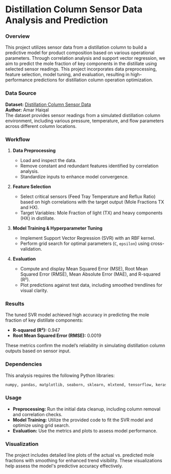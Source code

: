# Distillation Column Sensor Data Analysis and Prediction

### Overview
This project utilizes sensor data from a distillation column to build a predictive model for product composition based on various operational parameters. Through correlation analysis and support vector regression, we aim to predict the mole fraction of key components in the distillate using selected sensor readings. This project incorporates data preprocessing, feature selection, model tuning, and evaluation, resulting in high-performance predictions for distillation column operation optimization.

### Data Source
**Dataset:** [Distillation Column Sensor Data](https://www.kaggle.com/datasets/amarhaiqal/aspen-hysys-distillation-column-data)  
**Author:** Amar Haiqal  
The dataset provides sensor readings from a simulated distillation column environment, including various pressure, temperature, and flow parameters across different column locations.

### Workflow
1. **Data Preprocessing**  
   - Load and inspect the data.
   - Remove constant and redundant features identified by correlation analysis.
   - Standardize inputs to enhance model convergence.

2. **Feature Selection**
   - Select critical sensors (Feed Tray Temperature and Reflux Ratio) based on high correlations with the target output (Mole Fractions TX and HX).
   - Target Variables: Mole Fraction of light (TX) and heavy components (HX) in distillate.

3. **Model Training & Hyperparameter Tuning**
   - Implement Support Vector Regression (SVR) with an RBF kernel.
   - Perform grid search for optimal parameters (`C`, `epsilon`) using cross-validation.

4. **Evaluation**
   - Compute and display Mean Squared Error (MSE), Root Mean Squared Error (RMSE), Mean Absolute Error (MAE), and R-squared (R²).
   - Plot predictions against test data, including smoothed trendlines for visual clarity.

### Results
The tuned SVR model achieved high accuracy in predicting the mole fraction of key distillate components:
- **R-squared (R²):** 0.947
- **Root Mean Squared Error (RMSE):** 0.0019

These metrics confirm the model’s reliability in simulating distillation column outputs based on sensor input.

### Dependencies
This analysis requires the following Python libraries:
```python
numpy, pandas, matplotlib, seaborn, sklearn, mlxtend, tensorflow, keras
```

### Usage
- **Preprocessing:** Run the initial data cleanup, including column removal and correlation checks.
- **Model Training:** Utilize the provided code to fit the SVR model and optimize using grid search.
- **Evaluation:** Use the metrics and plots to assess model performance.

### Visualization
The project includes detailed line plots of the actual vs. predicted mole fractions with smoothing for enhanced trend visibility. These visualizations help assess the model's predictive accuracy effectively.
